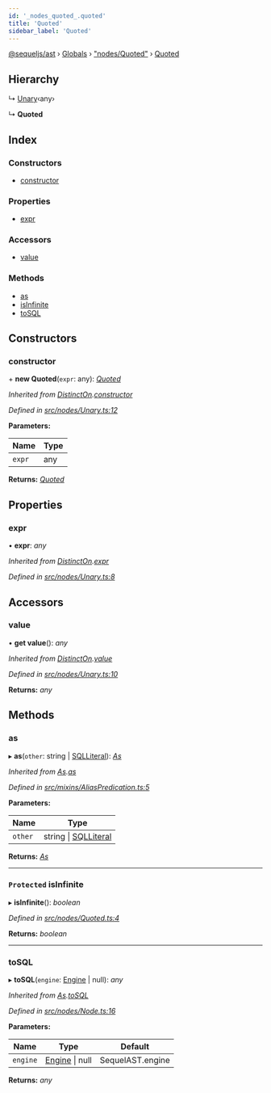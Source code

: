 ```yaml
---
id: '_nodes_quoted_.quoted'
title: 'Quoted'
sidebar_label: 'Quoted'
---
```


[@sequeljs/ast](../index.md) › [Globals](../globals.md) ›
["nodes/Quoted"](../modules/_nodes_quoted_.md) ›
[Quoted](_nodes_quoted_.quoted.md)

## Hierarchy

↳ [Unary](_nodes_unary_.unary.md)‹any›

↳ **Quoted**

## Index

### Constructors

- [constructor](_nodes_quoted_.quoted.md#constructor)

### Properties

- [expr](_nodes_quoted_.quoted.md#expr)

### Accessors

- [value](_nodes_quoted_.quoted.md#value)

### Methods

- [as](_nodes_quoted_.quoted.md#as)
- [isInfinite](_nodes_quoted_.quoted.md#protected-isinfinite)
- [toSQL](_nodes_quoted_.quoted.md#tosql)

## Constructors

### constructor

\+ **new Quoted**(`expr`: any): _[Quoted](_nodes_quoted_.quoted.md)_

_Inherited from
[DistinctOn](_nodes_distincton_.distincton.md).[constructor](_nodes_distincton_.distincton.md#constructor)_

_Defined in
[src/nodes/Unary.ts:12](https://github.com/sequeljs/ast/blob/aa0ef0f/src/nodes/Unary.ts#L12)_

**Parameters:**

| Name   | Type |
| ------ | ---- |
| `expr` | any  |

**Returns:** _[Quoted](_nodes_quoted_.quoted.md)_

## Properties

### expr

• **expr**: _any_

_Inherited from
[DistinctOn](_nodes_distincton_.distincton.md).[expr](_nodes_distincton_.distincton.md#expr)_

_Defined in
[src/nodes/Unary.ts:8](https://github.com/sequeljs/ast/blob/aa0ef0f/src/nodes/Unary.ts#L8)_

## Accessors

### value

• **get value**(): _any_

_Inherited from
[DistinctOn](_nodes_distincton_.distincton.md).[value](_nodes_distincton_.distincton.md#value)_

_Defined in
[src/nodes/Unary.ts:10](https://github.com/sequeljs/ast/blob/aa0ef0f/src/nodes/Unary.ts#L10)_

**Returns:** _any_

## Methods

### as

▸ **as**(`other`: string | [SQLLiteral](_nodes_sqlliteral_.sqlliteral.md)):
_[As](_nodes_as_.as.md)_

_Inherited from [As](_nodes_as_.as.md).[as](_nodes_as_.as.md#as)_

_Defined in
[src/mixins/AliasPredication.ts:5](https://github.com/sequeljs/ast/blob/aa0ef0f/src/mixins/AliasPredication.ts#L5)_

**Parameters:**

| Name    | Type                                                         |
| ------- | ------------------------------------------------------------ |
| `other` | string &#124; [SQLLiteral](_nodes_sqlliteral_.sqlliteral.md) |

**Returns:** _[As](_nodes_as_.as.md)_

---

### `Protected` isInfinite

▸ **isInfinite**(): _boolean_

_Defined in
[src/nodes/Quoted.ts:4](https://github.com/sequeljs/ast/blob/aa0ef0f/src/nodes/Quoted.ts#L4)_

**Returns:** _boolean_

---

### toSQL

▸ **toSQL**(`engine`: [Engine](../interfaces/_interfaces_engine_.engine.md) |
null): _any_

_Inherited from [As](_nodes_as_.as.md).[toSQL](_nodes_as_.as.md#tosql)_

_Defined in
[src/nodes/Node.ts:16](https://github.com/sequeljs/ast/blob/aa0ef0f/src/nodes/Node.ts#L16)_

**Parameters:**

| Name     | Type                                                              | Default          |
| -------- | ----------------------------------------------------------------- | ---------------- |
| `engine` | [Engine](../interfaces/_interfaces_engine_.engine.md) &#124; null | SequelAST.engine |

**Returns:** _any_

